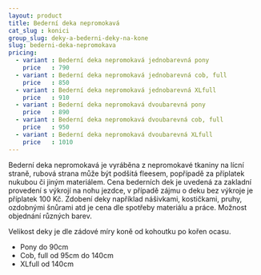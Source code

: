 ```yaml
---
layout: product
title: Bederní deka nepromokavá
cat_slug : konici
group_slug: deky-a-bederni-deky-na-kone
slug: bederni-deka-nepromokava
pricing:
  - variant : Bederní deka nepromokavá jednobarevná pony
    price   : 790
  - variant : Bederní deka nepromokavá jednobarevná cob, full
    price   : 850
  - variant : Bederní deka nepromokavá jednobarevná XLfull
    price   : 910
  - variant : Bederní deka nepromokavá dvoubarevná pony
    price   : 890
  - variant : Bederní deka nepromokavá dvoubarevná cob, full
    price   : 950
  - variant : Bederní deka nepromokavá dvoubarevná XLfull
    price   : 1010
---
```


Bederní deka nepromokavá je vyráběna z nepromokavé tkaniny na lícní straně, rubová strana může být podšitá fleesem, popřípadě za příplatek nukubou či jiným materiálem.
Cena bederních dek je uvedená za zakladní provedení s výkrojí na nohu jezdce, v případě zájmu o deku bez výkroje je příplatek 100&nbsp;Kč. 
Zdobení deky například nášivkami, kostičkami, pruhy, ozdobnými šnůrami atd je cena dle spotřeby materiálu a práce.
Možnost objednání různých barev.

Velikost deky je dle zádové míry koně od kohoutku po kořen ocasu.
 - Pony do 90cm
 - Cob, full od 95cm do 140cm
 - XLfull od 140cm

